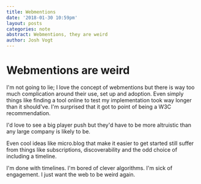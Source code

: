 ```yaml
---
title: Webmentions
date: '2018-01-30 10:59pm'
layout: posts
categories: note
abstract: Webmentions, they are weird
author: Josh Vogt
---
```


# Webmentions are weird

I'm not going to lie; I love the concept of webmentions but there is way too much complication around their use, set up and adoption. Even simply things like finding a tool online to test my implementation took way longer than it should've. I'm surprised that it got to point of being a W3C recommendation.

I'd love to see a big player push but they'd have to be more altruistic than any large company is likely to be.

Even cool ideas like micro.blog that make it easier to get started still suffer from things like subscriptions, discoverability and the odd choice of including a timeline.

I'm done with timelines. I'm bored of clever algorithms. I'm sick of engagement. I just want the web to be weird again. 
